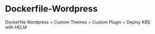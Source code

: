 # Dockerfile-Wordpress

Dockerfile Wordpress + Custom Themes + Custom Plugin + Deploy K8S with HELM
